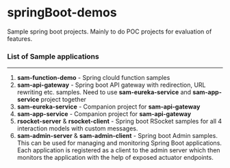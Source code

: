 # springBoot-demos
Sample spring boot projects. Mainly to do POC projects for evaluation of features.

### List of Sample applications
---
1. **sam-function-demo** - Spring clould function samples
2. **sam-api-gateway** - Spring boot API gateway with redirection, URL rewriting etc. samples. Need to use  **sam-eureka-service** and **sam-app-service** project together
3. **sam-eureka-service** - Companion project for **sam-api-gateway**
4. **sam-app-service** - Companion project for **sam-api-gateway**
5. **rsocket-server** &  **rsocket-client** - Spring boot RSocket samples for all 4 interaction models with custom messages.
6. **sam-admin-server** &  **sam-admin-client** - Spring boot Admin samples. This can be used for managing and monitoring Spring Boot applications. Each application is registered as a  client to the admin server which then monitors the application with the help of exposed actuator endpoints.


